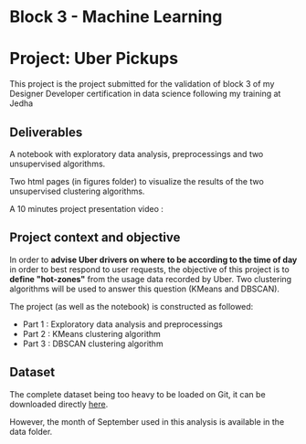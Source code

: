 # Block 3 - Machine Learning
# Project: Uber Pickups


This project is the project submitted for the validation of block 3 of my Designer Developer certification in data science following my training at Jedha

## Deliverables

A notebook with exploratory data analysis, preprocessings and two unsupervised algorithms.

Two html pages (in figures folder) to visualize the results of the two unsupervised clustering algorithms.

A 10 minutes project presentation video : 

## Project context and objective

In order to **advise Uber drivers on where to be according to the time of day** in order to best respond to user requests, the objective of this project is to **define "hot-zones"** from the usage data recorded by Uber.
Two clustering algorithms will be used to answer this question (KMeans and DBSCAN).

The project (as well as the notebook) is constructed as followed:
- Part 1 : Exploratory data analysis and preprocessings
- Part 2 : KMeans clustering algorithm
- Part 3 : DBSCAN clustering algorithm

## Dataset

The complete dataset being too heavy to be loaded on Git, it can be downloaded directly [here](https://full-stack-bigdata-datasets.s3.eu-west-3.amazonaws.com/Machine+Learning+non+Supervis%C3%A9/Projects/uber-trip-data.zip).

However, the month of September used in this analysis is available in the data folder.